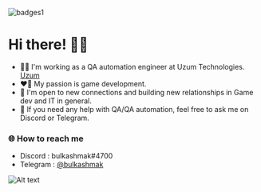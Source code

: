 ![badges1](https://img.shields.io/github/last-commit/bulkashmak/bulkashmak)
# Hi there! 😶‍🌫️

- 👨‍💻 I'm working as a QA automation engineer at Uzum Technologies. [Uzum](https://uzum.com/)
- ❤️‍🔥 My passion is game development.
- 🤝 I'm open to new connections and building new relationships in Game dev and IT in general.
- 👻 If you need any help with QA/QA automation, feel free to ask me on Discord or Telegram.
### 🌐 How to reach me
- Discord  : bulkashmak#4700
- Telegram : [@bulkashmak](https://t.me/bulkashmak)
<!-- Markdown -->
![Alt text](https://spotify-recently-played-readme.vercel.app/api?user=31lxz2d4byvb763zh6q64easll7a&count=3&width=850)
<!-- Markdown -->
<!-- [![Top Langs](https://github-readme-stats.vercel.app/api/top-langs/?username=bulkashmak&card_width=850&theme=transparent&layout=compact&hide_title=true&langs_count=9)](https://github.com/anuraghazra/github-readme-stats) -->
<!--
**bulkashmak/bulkashmak** is a ✨ _special_ ✨ repository because its `README.md` (this file) appears on your GitHub profile.

Here are some ideas to get you started:

- 🔭 I’m currently working on ...
- 🌱 I’m currently learning ...
- 👯 I’m looking to collaborate on ...
- 🤔 I’m looking for help with ...
- 💬 Ask me about ...
- 📫 How to reach me: ...
- 😄 Pronouns: ...
- ⚡ Fun fact: ...
-->
